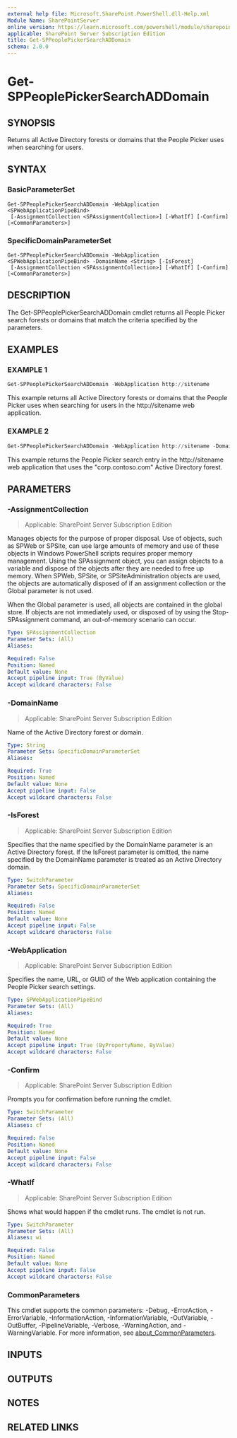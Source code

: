```yaml
---
external help file: Microsoft.SharePoint.PowerShell.dll-Help.xml
Module Name: SharePointServer
online version: https://learn.microsoft.com/powershell/module/sharepoint-server/get-sppeoplepickersearchaddomain
applicable: SharePoint Server Subscription Edition
title: Get-SPPeoplePickerSearchADDomain
schema: 2.0.0
---
```


# Get-SPPeoplePickerSearchADDomain

## SYNOPSIS
Returns all Active Directory forests or domains that the People Picker uses when searching for users.

## SYNTAX

### BasicParameterSet
```
Get-SPPeoplePickerSearchADDomain -WebApplication <SPWebApplicationPipeBind>
 [-AssignmentCollection <SPAssignmentCollection>] [-WhatIf] [-Confirm] [<CommonParameters>]
```

### SpecificDomainParameterSet
```
Get-SPPeoplePickerSearchADDomain -WebApplication <SPWebApplicationPipeBind> -DomainName <String> [-IsForest]
 [-AssignmentCollection <SPAssignmentCollection>] [-WhatIf] [-Confirm] [<CommonParameters>]
```

## DESCRIPTION
The Get-SPPeoplePickerSearchADDomain cmdlet returns all People Picker search forests or domains that match the criteria specified by the parameters.

## EXAMPLES

### EXAMPLE 1
```powershell
Get-SPPeoplePickerSearchADDomain -WebApplication http://sitename
```

This example returns all Active Directory forests or domains that the People Picker uses when searching for users in the http://sitename web application.

### EXAMPLE 2
```powershell
Get-SPPeoplePickerSearchADDomain -WebApplication http://sitename -DomainName "corp.contoso.com" -IsForest
```

This example returns the People Picker search entry in the http://sitename web application that uses the "corp.contoso.com" Active Directory forest.

## PARAMETERS

### -AssignmentCollection

> Applicable: SharePoint Server Subscription Edition

Manages objects for the purpose of proper disposal.
Use of objects, such as SPWeb or SPSite, can use large amounts of memory and use of these objects in Windows PowerShell scripts requires proper memory management.
Using the SPAssignment object, you can assign objects to a variable and dispose of the objects after they are needed to free up memory.
When SPWeb, SPSite, or SPSiteAdministration objects are used, the objects are automatically disposed of if an assignment collection or the Global parameter is not used.

When the Global parameter is used, all objects are contained in the global store.
If objects are not immediately used, or disposed of by using the Stop-SPAssignment command, an out-of-memory scenario can occur.

```yaml
Type: SPAssignmentCollection
Parameter Sets: (All)
Aliases:

Required: False
Position: Named
Default value: None
Accept pipeline input: True (ByValue)
Accept wildcard characters: False
```

### -DomainName

> Applicable: SharePoint Server Subscription Edition

Name of the Active Directory forest or domain.

```yaml
Type: String
Parameter Sets: SpecificDomainParameterSet
Aliases:

Required: True
Position: Named
Default value: None
Accept pipeline input: False
Accept wildcard characters: False
```

### -IsForest

> Applicable: SharePoint Server Subscription Edition

Specifies that the name specified by the DomainName parameter is an Active Directory forest.
If the IsForest parameter is omitted, the name specified by the DomainName parameter is treated as an Active Directory domain.

```yaml
Type: SwitchParameter
Parameter Sets: SpecificDomainParameterSet
Aliases:

Required: False
Position: Named
Default value: None
Accept pipeline input: False
Accept wildcard characters: False
```

### -WebApplication

> Applicable: SharePoint Server Subscription Edition

Specifies the name, URL, or GUID of the Web application containing the People Picker search settings.

```yaml
Type: SPWebApplicationPipeBind
Parameter Sets: (All)
Aliases:

Required: True
Position: Named
Default value: None
Accept pipeline input: True (ByPropertyName, ByValue)
Accept wildcard characters: False
```

### -Confirm

> Applicable: SharePoint Server Subscription Edition

Prompts you for confirmation before running the cmdlet.

```yaml
Type: SwitchParameter
Parameter Sets: (All)
Aliases: cf

Required: False
Position: Named
Default value: None
Accept pipeline input: False
Accept wildcard characters: False
```

### -WhatIf

> Applicable: SharePoint Server Subscription Edition

Shows what would happen if the cmdlet runs.
The cmdlet is not run.

```yaml
Type: SwitchParameter
Parameter Sets: (All)
Aliases: wi

Required: False
Position: Named
Default value: None
Accept pipeline input: False
Accept wildcard characters: False
```

### CommonParameters
This cmdlet supports the common parameters: -Debug, -ErrorAction, -ErrorVariable, -InformationAction, -InformationVariable, -OutVariable, -OutBuffer, -PipelineVariable, -Verbose, -WarningAction, and -WarningVariable. For more information, see [about_CommonParameters](https://go.microsoft.com/fwlink/?LinkID=113216).

## INPUTS

## OUTPUTS

## NOTES

## RELATED LINKS
